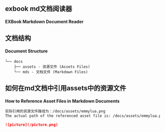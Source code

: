 ## exbook md文档阅读器

#### EXBook Markdown Document Reader

## 文档结构

#### Document Structure

```text
└── docs
    ├── assets - 资源文件 (Assets Files)
    └── mds - 文档文件 (Markdown Files)
```

## 如何在md文档中引用assets中的资源文件

#### How to Reference Asset Files in Markdown Documents

```md
实际引用的资源文件路径为：/docs/assets/emmylua.png
The actual path of the referenced asset file is: /docs/assets/emmylua.png

![picture](/picture.png)
```

